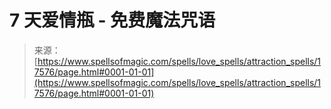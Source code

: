 <!--yml

分类: 未分类

日期：2024-06-12 18:58:46

-->

# 7 天爱情瓶 - 免费魔法咒语

> 来源：[https://www.spellsofmagic.com/spells/love_spells/attraction_spells/17576/page.html#0001-01-01](https://www.spellsofmagic.com/spells/love_spells/attraction_spells/17576/page.html#0001-01-01)
